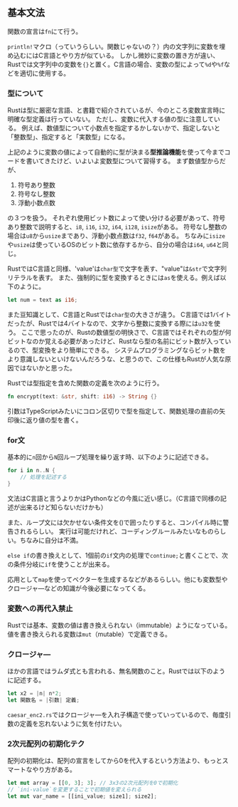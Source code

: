 ## 基本文法

関数の宣言は`fn`にて行う。

`println!`マクロ（っていうらしい。関数じゃないの？）内の文字列に変数を埋め込むにはC言語とやり方が似ている。
しかし微妙に変数の置き方が違い、Rustでは文字列中の変数を`{}`と置く。C言語の場合、変数の型によって`%d`や`%f`などを適切に使用する。

### 型について
Rustは型に厳密な言語、と書籍で紹介されているが、今のところ変数宣言時に明確な型定義は行っていない。
ただし、変数に代入する値の型に注意している。
例えば、数値型について小数点を指定するかしないかで、指定しないと「整数型」、指定すると「実数型」になる。

上記のように変数の値によって自動的に型が決まる**型推論機能**を使って今までコードを書いてきたけど、いよいよ変数型について習得する。
まず数値型からだが、
1. 符号あり整数
2. 符号なし整数
3. 浮動小数点数

の３つを扱う。
それぞれ使用ビット数によって使い分ける必要があって、符号あり整数で説明すると、`i8`, `i16`, `i32`, `i64`, `i128`, `isize`がある。
符号なし整数の場合は`u8`から`usize`まであり、浮動小数点数は`f32`, `f64`がある。
ちなみに`isize`や`usize`は使っているOSのビット数に依存するから、自分の場合は`i64`, `u64`と同じ。

RustではC言語と同様、'value'は`char型`で文字を表す、"value"は`&str`で文字列リテラルを表す。
また、強制的に型を変換するときには`as`を使える。例えば以下のように。
```rust
let num = text as i16;
```

また豆知識として、C言語とRustでは`char型`の大きさが違う。
C言語では1バイトだったが、Rustでは4バイトなので、文字から整数に変換する際には`u32`を使う。
ここで思ったのが、Rustの数値型の明快さで、C言語ではそれぞれの型が何ビットなのか覚える必要があったけど、Rustなら型の名前にビット数が入っているので、型変換をより簡単にできる。
システムプログラミングならビット数をより意識しないといけないんだろうな、と思うので、この仕様もRustが人気な原因ではないかと思った。

Rustでは型指定を含めた関数の定義を次のように行う。
```rust
fn encrypt(text: &str, shift: i16) -> String {}
```

引数はTypeScriptみたいにコロン区切りで型を指定して、関数処理の直前の矢印後に返り値の型を書く。

### for文
基本的に`n`回から`N`回ループ処理を繰り返す時、以下のように記述できる。
```rust
for i in n..N {
    // 処理を記述する
}
```

文法はC言語と言うよりかはPythonなどの今風に近い感じ。（C言語で同様の記述が出来るけど知らないだけかも）

また、ループ文には欠かせない条件文を()で囲ったりすると、コンパイル時に警告されるらしい。
実行は可能だけれど、コーディングルールみたいなものらしい。ちなみに自分は不満。

`else if`の書き換えとして、1個前の`if`文内の処理で`continue;`と書くことで、次の条件分岐に`if`を使うことが出来る。

応用として`map`を使ってベクターを生成するなどがあるらしい。他にも変数型やクロージャ―などの知識が今後必要になってくる。

### 変数への再代入禁止
Rustでは基本、変数の値は書き換えられない（immutable）ようになっている。
値を書き換えられる変数は`mut`（mutable）で定義できる。

### クロージャ―
ほかの言語ではラムダ式とも言われる、無名関数のこと。Rustでは以下のように記述する。
```rust
let x2 = |n| n*2; 
let 関数名 = |引数| 定義;
```

`caesar_enc2.rs`ではクロージャ―を入れ子構造で使っていっているので、毎度引数の定義を忘れないように気を付けたい。

### 2次元配列の初期化テク
配列の初期化は、配列の宣言をしてから0を代入するという方法より、もっとスマートなやり方がある。
```rust
let mut array = [[0, 3]; 3]; // 3x3の2次元配列を0で初期化
// `ini-value`を変更することで初期値を変えられる
let mut var_name = [[ini_value; size1]; size2];
```
